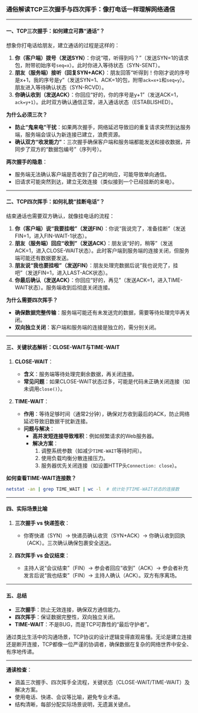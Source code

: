 ### 通俗解读TCP三次握手与四次挥手：像打电话一样理解网络通信  

---

#### **一、TCP三次握手：如何建立可靠“通话”？**  

想象你打电话给朋友，建立通话的过程是这样的：  
1. **你（客户端）拨号（发送SYN）**：你说“喂，听得到吗？”（发送SYN=1的请求包，附带初始序号`seq=x`）。此时你进入等待状态（SYN-SENT）。  
2. **朋友（服务端）接听（回复SYN+ACK）**：朋友回答“听得到！你刚才说的序号是x+1，我的序号是y”（发送SYN=1、ACK=1的包，附带`ack=x+1`和`seq=y`）。朋友进入等待确认状态（SYN-RCVD）。  
3. **你确认收到（发送ACK）**：你回应“好的，你的序号是y+1”（发送ACK=1，`ack=y+1`）。此时双方确认通信正常，进入通话状态（ESTABLISHED）。  

**为什么必须三次？**  
- **防止“鬼来电”干扰**：如果两次握手，网络延迟导致旧的重复请求突然到达服务端，服务端会误认为新连接已建立，浪费资源。  
- **确认双方“收发能力”**：三次握手确保客户端和服务端都能发送和接收数据，并同步了双方的“数据包编号”（序列号）。  

**两次握手的隐患**：  
- 服务端无法确认客户端是否收到了自己的响应，可能导致单向通信。  
- 旧请求可能突然到达，建立无效连接（类似接到一个已经挂断的来电）。  

---

#### **二、TCP四次挥手：如何礼貌“挂断电话”？**  

结束通话也需要双方确认，就像挂电话的流程：  
1. **你（客户端）说“我要挂啦”（发送FIN）**：你说“我说完了，准备挂断”（发送FIN=1，进入FIN-WAIT-1状态）。  
2. **朋友（服务端）回应“收到”（发送ACK）**：朋友说“好的，稍等”（发送ACK=1，进入CLOSE-WAIT状态）。此时客户端到服务端的连接关闭，但服务端可能还有数据要发送。  
3. **朋友说“我也要挂啦”（发送FIN）**：朋友处理完数据后说“我也说完了，挂吧”（发送FIN=1，进入LAST-ACK状态）。  
4. **你最后确认（发送ACK）**：你回应“好的，再见”（发送ACK=1，进入TIME-WAIT状态）。服务端收到后彻底关闭连接。  

**为什么需要四次挥手？**  
- **确保数据完整传输**：服务端可能还有未发送完的数据，需要等待处理完毕再关闭。  
- **双向独立关闭**：客户端和服务端的连接是独立的，需分别关闭。  

---

#### **三、关键状态解析：CLOSE-WAIT与TIME-WAIT**  

1. **CLOSE-WAIT**：  
   - **含义**：服务端等待处理完剩余数据，再关闭连接。  
   - **常见问题**：如果CLOSE-WAIT状态过多，可能是代码未正确关闭连接（如未调用`close()`）。  

2. **TIME-WAIT**：  
   - **作用**：等待足够时间（通常2分钟），确保对方收到最后的ACK，防止网络延迟导致旧数据干扰新连接。  
   - **问题与解决**：  
     - **高并发短连接导致堆积**：例如频繁请求的Web服务器。  
     - **解决方案**：  
       1. 调整系统参数（如减少`TIME-WAIT`等待时间）。  
       2. 使用负载均衡分散连接压力。  
       3. 服务器优先关闭连接（如设置HTTP头`Connection: close`）。  

**如何查看TIME-WAIT连接数？**  
```bash  
netstat -an | grep TIME_WAIT | wc -l  # 统计处于TIME-WAIT状态的连接数  
```  

---

#### **四、实际场景比喻**  

1. **三次握手 vs 快递签收**：  
   - 你寄快递（SYN）→ 快递员确认收货（SYN+ACK）→ 你确认收到回执（ACK）。三次确认确保包裹安全送达。  

2. **四次挥手 vs 会议结束**：  
   - 主持人说“会议结束”（FIN）→ 参会者回应“收到”（ACK）→ 参会者补充发言后说“我也结束”（FIN）→ 主持人确认（ACK）。双方有序离场。  

---

#### **五、总结**  

- **三次握手**：防止无效连接，确保双方通信能力。  
- **四次挥手**：保证数据完整性，双向独立关闭。  
- **TIME-WAIT**：不是BUG，而是TCP可靠性的“最后守护者”。  

通过类比生活中的沟通场景，TCP协议的设计逻辑变得直观易懂。无论是建立连接还是断开连接，TCP都像一位严谨的协调者，确保数据在复杂的网络世界中安全、有序地传递。  

---  

**通读检查**：  
- 涵盖三次握手、四次挥手全流程，关键状态（CLOSE-WAIT/TIME-WAIT）及解决方案。  
- 使用电话、快递、会议等比喻，避免专业术语。  
- 结构清晰，每部分配实际场景说明，无遗漏关键点。

